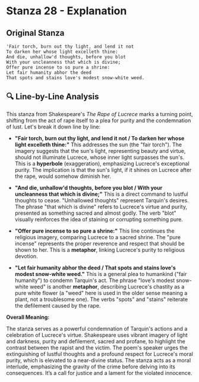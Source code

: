 # Stanza 28 - Explanation

## Original Stanza
```
'Fair torch, burn out thy light, and lend it not
To darken her whose light excelleth thine:
And die, unhallow'd thoughts, before you blot
With your uncleanness that which is divine;
Offer pure incense to so pure a shrine:
Let fair humanity abhor the deed
That spots and stains love's modest snow-white weed.
```

## 🔍 Line-by-Line Analysis
This stanza from Shakespeare's *The Rape of Lucrece* marks a turning point, shifting from the act of rape itself to a plea for purity and the condemnation of lust. Let's break it down line by line:

* **"Fair torch, burn out thy light, and lend it not / To darken her whose light excelleth thine:"**  This addresses the sun (the "fair torch").  The imagery suggests that the sun's light, representing beauty and virtue, should not illuminate Lucrece, whose inner light surpasses the sun's.  This is a **hyperbole** (exaggeration), emphasizing Lucrece's exceptional purity.  The implication is that the sun's light, if it shines on Lucrece after the rape, would somehow diminish her.

* **"And die, unhallow'd thoughts, before you blot / With your uncleanness that which is divine;"**  This is a direct command to lustful thoughts to cease. "Unhallowed thoughts" represent Tarquin's desires.  The phrase "that which is divine" refers to Lucrece's virtue and purity, presented as something sacred and almost godly.  The verb "blot" visually reinforces the idea of staining or corrupting something pure.

* **"Offer pure incense to so pure a shrine:"** This line continues the religious imagery, comparing Lucrece to a sacred shrine.  The "pure incense" represents the proper reverence and respect that should be shown to her.  This is a **metaphor**, linking Lucrece's purity to religious devotion.

* **"Let fair humanity abhor the deed / That spots and stains love's modest snow-white weed."** This is a general plea to humankind ("fair humanity") to condemn Tarquin's act.  The phrase "love's modest snow-white weed" is another **metaphor**, describing Lucrece's chastity as a pure white flower (a "weed" here is used in the older sense meaning a plant, not a troublesome one).  The verbs "spots" and "stains" reiterate the defilement caused by the rape.


**Overall Meaning:**

The stanza serves as a powerful condemnation of Tarquin's actions and a celebration of Lucrece's virtue.  Shakespeare uses vibrant imagery of light and darkness, purity and defilement, sacred and profane, to highlight the contrast between the rapist and the victim. The poem's speaker urges the extinguishing of lustful thoughts and a profound respect for Lucrece's moral purity, which is elevated to a near-divine status. The stanza acts as a moral interlude, emphasizing the gravity of the crime before delving into its consequences.  It’s a call for justice and a lament for the violated innocence.
